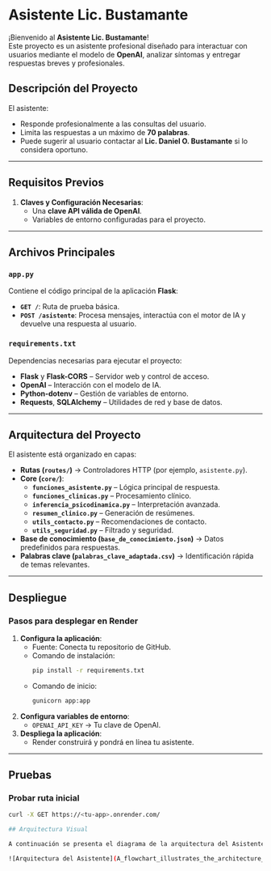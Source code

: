 # Asistente Lic. Bustamante

¡Bienvenido al **Asistente Lic. Bustamante**!  
Este proyecto es un asistente profesional diseñado para interactuar con usuarios mediante el modelo de **OpenAI**, analizar síntomas y entregar respuestas breves y profesionales.

## Descripción del Proyecto

El asistente:
- Responde profesionalmente a las consultas del usuario.
- Limita las respuestas a un máximo de **70 palabras**.
- Puede sugerir al usuario contactar al **Lic. Daniel O. Bustamante** si lo considera oportuno.

---

## Requisitos Previos

1. **Claves y Configuración Necesarias**:
   - Una **clave API válida de OpenAI**.
   - Variables de entorno configuradas para el proyecto.

---

## Archivos Principales

### `app.py`
Contiene el código principal de la aplicación **Flask**:
- **`GET /`**: Ruta de prueba básica.
- **`POST /asistente`**: Procesa mensajes, interactúa con el motor de IA y devuelve una respuesta al usuario.

### `requirements.txt`
Dependencias necesarias para ejecutar el proyecto:
- **Flask** y **Flask-CORS** – Servidor web y control de acceso.
- **OpenAI** – Interacción con el modelo de IA.
- **Python-dotenv** – Gestión de variables de entorno.
- **Requests**, **SQLAlchemy** – Utilidades de red y base de datos.

---

## Arquitectura del Proyecto

El asistente está organizado en capas:

- **Rutas (`routes/`)** → Controladores HTTP (por ejemplo, `asistente.py`).
- **Core (`core/`)**:
  - **`funciones_asistente.py`** – Lógica principal de respuesta.
  - **`funciones_clinicas.py`** – Procesamiento clínico.
  - **`inferencia_psicodinamica.py`** – Interpretación avanzada.
  - **`resumen_clinico.py`** – Generación de resúmenes.
  - **`utils_contacto.py`** – Recomendaciones de contacto.
  - **`utils_seguridad.py`** – Filtrado y seguridad.
- **Base de conocimiento (`base_de_conocimiento.json`)** → Datos predefinidos para respuestas.
- **Palabras clave (`palabras_clave_adaptada.csv`)** → Identificación rápida de temas relevantes.

---

## Despliegue

### Pasos para desplegar en Render
1. **Configura la aplicación**:
   - Fuente: Conecta tu repositorio de GitHub.
   - Comando de instalación:  
     ```bash
     pip install -r requirements.txt
     ```
   - Comando de inicio:  
     ```bash
     gunicorn app:app
     ```
2. **Configura variables de entorno**:
   - `OPENAI_API_KEY` → Tu clave de OpenAI.
3. **Despliega la aplicación**:
   - Render construirá y pondrá en línea tu asistente.

---

## Pruebas

### Probar ruta inicial
```bash
curl -X GET https://<tu-app>.onrender.com/

## Arquitectura Visual

A continuación se presenta el diagrama de la arquitectura del Asistente Lic. Bustamante:

![Arquitectura del Asistente](A_flowchart_illustrates_the_architecture_of_a_syst.png)
